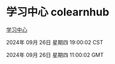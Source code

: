 # 学习中心 colearnhub
[学习中心](http://219.139.198.207:56308/colearnhub/)

2024年 09月 26日 星期四 19:00:02 CST

2024年 09月 26日 星期四 11:00:02 GMT
